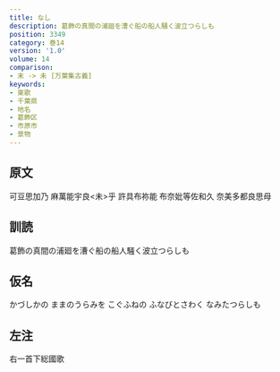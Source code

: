 ```yaml
---
title: なし
description: 葛飾の真間の浦廻を漕ぐ船の船人騒く波立つらしも
position: 3349
category: 巻14
version: '1.0'
volume: 14
comparison:
- 末 -> 未 [万葉集古義]
keywords:
- 東歌
- 千葉県
- 地名
- 葛飾区
- 市原市
- 景物
---
```


## 原文

可豆思加乃 麻萬能宇良<未>乎 許具布祢能 布奈妣等佐和久 奈美多都良思母

## 訓読

葛飾の真間の浦廻を漕ぐ船の船人騒く波立つらしも

## 仮名

かづしかの ままのうらみを こぐふねの ふなびとさわく なみたつらしも

## 左注

右一首下総國歌
